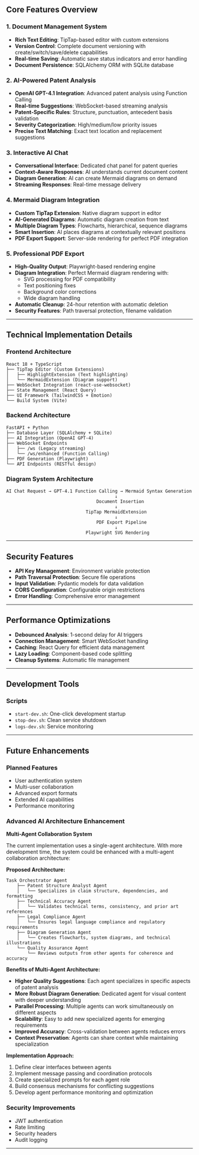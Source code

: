 ## Core Features Overview

### 1. **Document Management System**
- **Rich Text Editing**: TipTap-based editor with custom extensions
- **Version Control**: Complete document versioning with create/switch/save/delete capabilities
- **Real-time Saving**: Automatic save status indicators and error handling
- **Document Persistence**: SQLAlchemy ORM with SQLite database

### 2. **AI-Powered Patent Analysis**
- **OpenAI GPT-4.1 Integration**: Advanced patent analysis using Function Calling
- **Real-time Suggestions**: WebSocket-based streaming analysis
- **Patent-Specific Rules**: Structure, punctuation, antecedent basis validation
- **Severity Categorization**: High/medium/low priority issues
- **Precise Text Matching**: Exact text location and replacement suggestions

### 3. **Interactive AI Chat**
- **Conversational Interface**: Dedicated chat panel for patent queries
- **Context-Aware Responses**: AI understands current document content
- **Diagram Generation**: AI can create Mermaid diagrams on demand
- **Streaming Responses**: Real-time message delivery

### 4. **Mermaid Diagram Integration**
- **Custom TipTap Extension**: Native diagram support in editor
- **AI-Generated Diagrams**: Automatic diagram creation from text
- **Multiple Diagram Types**: Flowcharts, hierarchical, sequence diagrams
- **Smart Insertion**: AI places diagrams at contextually relevant positions
- **PDF Export Support**: Server-side rendering for perfect PDF integration

### 5. **Professional PDF Export**
- **High-Quality Output**: Playwright-based rendering engine
- **Diagram Integration**: Perfect Mermaid diagram rendering with:
  - SVG processing for PDF compatibility
  - Text positioning fixes
  - Background color corrections
  - Wide diagram handling
- **Automatic Cleanup**: 24-hour retention with automatic deletion
- **Security Features**: Path traversal protection, filename validation

---

## Technical Implementation Details

### Frontend Architecture
```
React 18 + TypeScript
├── TipTap Editor (Custom Extensions)
│   ├── HighlightExtension (Text highlighting)
│   └── MermaidExtension (Diagram support)
├── WebSocket Integration (react-use-websocket)
├── State Management (React Query)
├── UI Framework (TailwindCSS + Emotion)
└── Build System (Vite)
```

### Backend Architecture
```
FastAPI + Python
├── Database Layer (SQLAlchemy + SQLite)
├── AI Integration (OpenAI GPT-4)
├── WebSocket Endpoints
│   ├── /ws (Legacy streaming)
│   └── /ws/enhanced (Function Calling)
├── PDF Generation (Playwright)
└── API Endpoints (RESTful design)
```

### Diagram System Architecture
```
AI Chat Request → GPT-4.1 Function Calling → Mermaid Syntax Generation
                                         ↓
                                  Document Insertion
                                         ↓
                              TipTap MermaidExtension
                                         ↓
                                  PDF Export Pipeline
                                         ↓
                              Playwright SVG Rendering
```

---


## Security Features

- **API Key Management**: Environment variable protection
- **Path Traversal Protection**: Secure file operations
- **Input Validation**: Pydantic models for data validation
- **CORS Configuration**: Configurable origin restrictions
- **Error Handling**: Comprehensive error management

---

## Performance Optimizations

- **Debounced Analysis**: 1-second delay for AI triggers
- **Connection Management**: Smart WebSocket handling
- **Caching**: React Query for efficient data management
- **Lazy Loading**: Component-based code splitting
- **Cleanup Systems**: Automatic file management

---

## Development Tools

### Scripts
- `start-dev.sh`: One-click development startup
- `stop-dev.sh`: Clean service shutdown
- `logs-dev.sh`: Service monitoring

---

## Future Enhancements

### Planned Features
- User authentication system
- Multi-user collaboration
- Advanced export formats
- Extended AI capabilities
- Performance monitoring

### Advanced AI Architecture Enhancement
**Multi-Agent Collaboration System**

The current implementation uses a single-agent architecture. With more development time, the system could be enhanced with a multi-agent collaboration architecture:

**Proposed Architecture:**
```
Task Orchestrator Agent
    ├── Patent Structure Analyst Agent
    │   └── Specializes in claim structure, dependencies, and formatting
    ├── Technical Accuracy Agent
    │   └── Validates technical terms, consistency, and prior art references
    ├── Legal Compliance Agent
    │   └── Ensures legal language compliance and regulatory requirements
    ├── Diagram Generation Agent
    │   └── Creates flowcharts, system diagrams, and technical illustrations
    └── Quality Assurance Agent
        └── Reviews outputs from other agents for coherence and accuracy
```

**Benefits of Multi-Agent Architecture:**
- **Higher Quality Suggestions**: Each agent specializes in specific aspects of patent analysis
- **More Robust Diagram Generation**: Dedicated agent for visual content with deeper understanding
- **Parallel Processing**: Multiple agents can work simultaneously on different aspects
- **Scalability**: Easy to add new specialized agents for emerging requirements
- **Improved Accuracy**: Cross-validation between agents reduces errors
- **Context Preservation**: Agents can share context while maintaining specialization

**Implementation Approach:**
1. Define clear interfaces between agents
2. Implement message passing and coordination protocols
3. Create specialized prompts for each agent role
4. Build consensus mechanisms for conflicting suggestions
5. Develop agent performance monitoring and optimization


### Security Improvements
- JWT authentication
- Rate limiting
- Security headers
- Audit logging

---